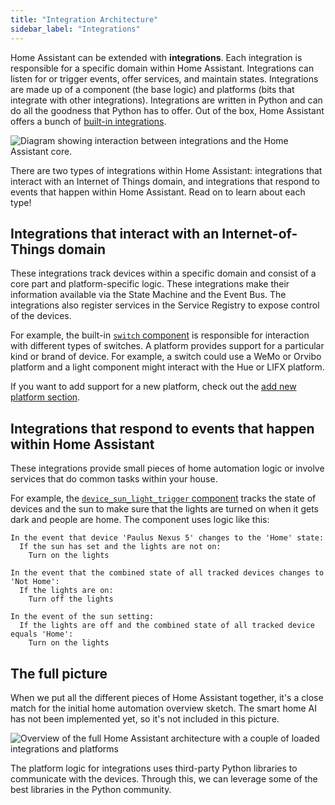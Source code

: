 ```yaml
---
title: "Integration Architecture"
sidebar_label: "Integrations"
---
```


Home Assistant can be extended with **integrations**. Each integration is responsible for a specific domain within Home Assistant. Integrations can listen for or trigger events, offer services, and maintain states. Integrations are made up of a component (the base logic) and platforms (bits that integrate with other integrations). Integrations are written in Python and can do all the goodness that Python has to offer. Out of the box, Home Assistant offers a bunch of [built-in integrations](https://www.home-assistant.io/integrations/).

<img class='invertDark'
src='/img/en/architecture/component_interaction.png'
alt='Diagram showing interaction between integrations and the Home Assistant core.' />

There are two types of integrations within Home Assistant: integrations that interact with an Internet of Things domain, and integrations that respond to events that happen within Home Assistant. Read on to learn about each type!

## Integrations that interact with an Internet-of-Things domain

These integrations track devices within a specific domain and consist of a core part and platform-specific logic. These integrations make their information available via the State Machine and the Event Bus. The integrations also register services in the Service Registry to expose control of the devices.

For example, the built-in [`switch` component](https://www.home-assistant.io/integrations/switch/) is responsible for interaction with different types of switches. A platform provides support for a particular kind or brand of device. For example, a switch could use a WeMo or Orvibo platform and a light component might interact with the Hue or LIFX platform.

If you want to add support for a new platform, check out the [add new platform section](creating_platform_index.md).

## Integrations that respond to events that happen within Home Assistant

These integrations provide small pieces of home automation logic or involve services that do common tasks within your house.

For example, the [`device_sun_light_trigger` component](https://www.home-assistant.io/integrations/device_sun_light_trigger/) tracks the state of devices and the sun to make sure that the lights are turned on when it gets dark and people are home. The component uses logic like this:

```text
In the event that device 'Paulus Nexus 5' changes to the 'Home' state:
  If the sun has set and the lights are not on:
    Turn on the lights
```

```text
In the event that the combined state of all tracked devices changes to 'Not Home':
  If the lights are on:
    Turn off the lights
```

```text
In the event of the sun setting:
  If the lights are off and the combined state of all tracked device equals 'Home':
    Turn on the lights
```

## The full picture

When we put all the different pieces of Home Assistant together, it's a close match for the initial home automation overview sketch. The smart home AI has not been implemented yet, so it's not included in this picture.

<img class='invertDark'
  src='/img/en/architecture/ha_full_architecture.png'
  alt='Overview of the full Home Assistant architecture with a couple of loaded integrations and platforms'
/>

The platform logic for integrations uses third-party Python libraries to communicate with the devices. Through this, we can leverage some of the best libraries in the Python community.
